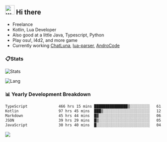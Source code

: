 ## <img alt="wave" src="https://raw.githubusercontent.com/MartinHeinz/MartinHeinz/master/wave.gif" width="30px"> Hi there

- Freelance
- Kotlin, Lua Developer
- Also good at a little Java, Typescript, Python
- Play osu!, l4d2, and more game
- Currently working [ChatLuna](https://github.com/ChatLunaLab), [lua-parser](https://github.com/dingyi222666/lua-parser), [AndroCode](https://github.com/dingyi222666/AndroCode)

### 📋Stats

![Stats](https://github-readme-stats.vercel.app/api?username=dingyi222666&show_icons=true&icon_color=47A69E&title_color=47A69E&count_private=true)    

![Lang](https://github-readme-stats.vercel.app/api/top-langs/?username=dingyi222666&layout=compact&title_color=47A69E&hide=html,css,c,c%2B%2B)   


### 📊 Yearly Development Breakdown

<!--START_SECTION:waka-->

```txt
TypeScript              466 hrs 15 mins ███████████████▒░░░░░░░░░   61.86 %
Kotlin                  97 hrs 45 mins  ███▒░░░░░░░░░░░░░░░░░░░░░   12.97 %
Markdown                45 hrs 44 mins  █▓░░░░░░░░░░░░░░░░░░░░░░░   06.07 %
JSON                    39 hrs 29 mins  █▒░░░░░░░░░░░░░░░░░░░░░░░   05.24 %
JavaScript              30 hrs 40 mins  █░░░░░░░░░░░░░░░░░░░░░░░░   04.07 %
```

<!--END_SECTION:waka-->

![](https://komarev.com/ghpvc/?username=dingyi222666)
